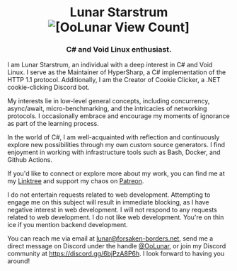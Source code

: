 <h1 align="center">Lunar Starstrum <img src="https://komarev.com/ghpvc/?username=oolunar" alt="[OoLunar View Count]"/></h1>
<h3 align="center">C# and Void Linux enthusiast.</h3>

I am Lunar Starstrum, an individual with a deep interest in C# and Void Linux. I serve as the Maintainer of HyperSharp, a C# implementation of the HTTP 1.1 protocol. Additionally, I am the Creator of Cookie Clicker, a .NET cookie-clicking Discord bot.

My interests lie in low-level general concepts, including concurrency, async/await, micro-benchmarking, and the intricacies of networking protocols. I occasionally embrace and encourage my moments of ignorance as part of the learning process.

In the world of C#, I am well-acquainted with reflection and continuously explore new possibilities through my own custom source generators. I find enjoyment in working with infrastructure tools such as Bash, Docker, and Github Actions.

If you'd like to connect or explore more about my work, you can find me at my [Linktree](https://linktr.ee/OoLunar) and support my chaos on [Patreon](https://patreon.com/OoLunar).

I do not entertain requests related to web development. Attempting to engage me on this subject will result in immediate blocking, as I have negative interest in web development. I will not respond to any requests related to web development. I do not like web development. You're on thin ice if you mention backend development.

You can reach me via email at lunar@forsaken-borders.net, send me a direct message on Discord under the handle [@OoLunar](https://discord.com/users/336733686529654798), or join my Discord community at https://discord.gg/6bjPzA8P6h. I look forward to having you around!

